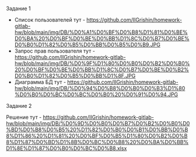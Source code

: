 Задание 1

* Список пользователей тут - https://github.com/IIGrishin/homework-gitlab-hw/blob/main/img/DB/%D0%A1%D0%BF%D0%B8%D1%81%D0%BE%D0%BA%20%D0%BF%D0%BE%D0%BB%D1%8C%D0%B7%D0%BE%D0%B0%D1%82%D0%B5%D0%BB%D0%B5%D0%B9.JPG
* Запрос прав пользователя тут - https://github.com/IIGrishin/homework-gitlab-hw/blob/main/img/DB/%D0%9F%D1%80%D0%B0%D0%B2%D0%B0%20%D0%BF%D0%BE%D0%BB%D1%8C%D0%B7%D0%BE%D0%B2%D0%B0%D1%82%D0%B5%D0%BB%D1%8F.JPG
* Диаграмма БД тут - https://github.com/IIGrishin/homework-gitlab-hw/blob/main/img/DB/%D0%94%D0%B8%D0%B0%D0%B3%D1%80%D0%B0%D0%BC%D0%BC%D0%B0%20%D0%91%D0%94.JPG


Задание 2

Решение тут - https://github.com/IIGrishin/homework-gitlab-hw/blob/main/img/DB/%D0%9D%D0%B0%D0%B7%D0%B2%D0%B0%D0%BD%D0%B8%D0%B5%20%D1%82%D0%B0%D0%B1%D0%BB%D0%B8%D1%86%20%D1%81%20%D0%BF%D0%B5%D1%80%D0%B2%D0%B8%D1%87%D0%BD%D1%8B%D0%BC%D0%B8%20%D0%BA%D0%BB%D1%8E%D1%87%D0%B0%D0%BC%D0%B8.xlsx
